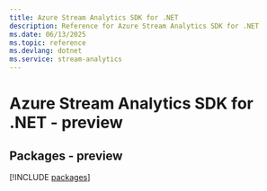 ```yaml
---
title: Azure Stream Analytics SDK for .NET
description: Reference for Azure Stream Analytics SDK for .NET
ms.date: 06/13/2025
ms.topic: reference
ms.devlang: dotnet
ms.service: stream-analytics
---
```

# Azure Stream Analytics SDK for .NET - preview
## Packages - preview
[!INCLUDE [packages](stream-analytics-index.md)]